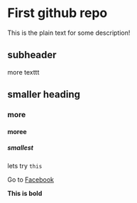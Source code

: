 # First github repo

This is the plain text for some description!

## subheader

more texttt


## smaller heading

### more 

#### moree

##### smallest

lets try `this`

Go to [Facebook](www.facebook.com)

**This is bold**
